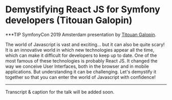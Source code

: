 # Demystifying React JS for Symfony developers (Titouan Galopin)

***TIP
SymfonyCon 2019 Amsterdam presentation by [Titouan Galopin](https://connect.symfony.com/api/alternates/9aa65b94-9860-4c98-9e92-cd19c9913df0).

The world of Javascript is vast and exciting... but it can also be quite scary! It is an innovative world in which new technologies appear all the time, which can make it difficult for developers to keep up to date. One of the most famous of these technologies is probably React JS. It changed the way we conceive User Interfaces, both in the browser and in mobile applications. But understanding it can be challenging. Let's demystify it together so that you can enter the world of Javascript with confidence!
***

Transcript & caption for the talk will be added soon.